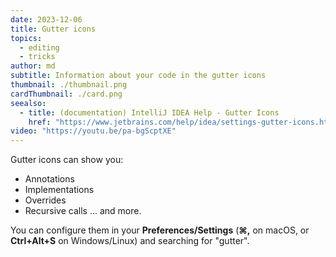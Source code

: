 ```yaml
---
date: 2023-12-06
title: Gutter icons
topics:
  - editing
  - tricks
author: md
subtitle: Information about your code in the gutter icons
thumbnail: ./thumbnail.png
cardThumbnail: ./card.png
seealso:
  - title: (documentation) IntelliJ IDEA Help - Gutter Icons
    href: "https://www.jetbrains.com/help/idea/settings-gutter-icons.html"
video: "https://youtu.be/pa-bgScptXE"
---
```


Gutter icons can show you:

- Annotations
- Implementations
- Overrides
- Recursive calls
  ... and more.

You can configure them in your **Preferences/Settings** (**⌘,** on macOS, or **Ctrl+Alt+S** on Windows/Linux) and searching for "gutter".
